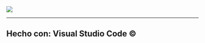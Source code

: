 <img src="https://raw.githubusercontent.com/chunche95/HC3-Networks-1/master/HC3-Network.png">
<hr>
<h2> Hecho con: Visual Studio Code &copy; </h2>
